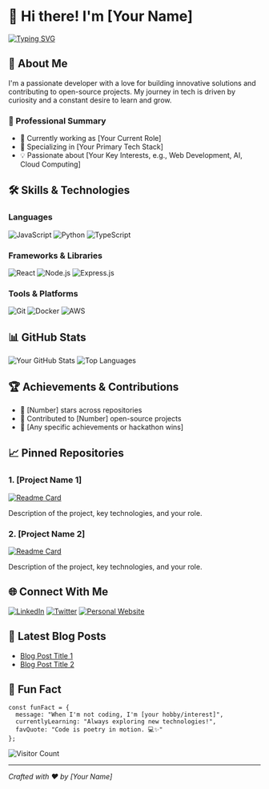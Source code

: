 # 👋 Hi there! I'm [Your Name]

[![Typing SVG](https://readme-typing-svg.herokuapp.com?font=Fira+Code&pause=1000&width=435&lines=Full+Stack+Developer;Open+Source+Enthusiast;Lifelong+Learner)](https://git.io/typing-svg)

## 🚀 About Me

I'm a passionate developer with a love for building innovative solutions and contributing to open-source projects. My journey in tech is driven by curiosity and a constant desire to learn and grow.

### 💼 Professional Summary
- 🔭 Currently working as [Your Current Role]
- 🌱 Specializing in [Your Primary Tech Stack]
- 💡 Passionate about [Your Key Interests, e.g., Web Development, AI, Cloud Computing]

## 🛠️ Skills & Technologies

### Languages
![JavaScript](https://img.shields.io/badge/JavaScript-F7DF1E?style=for-the-badge&logo=javascript&logoColor=black)
![Python](https://img.shields.io/badge/Python-3776AB?style=for-the-badge&logo=python&logoColor=white)
![TypeScript](https://img.shields.io/badge/TypeScript-007ACC?style=for-the-badge&logo=typescript&logoColor=white)

### Frameworks & Libraries
![React](https://img.shields.io/badge/React-20232A?style=for-the-badge&logo=react&logoColor=61DAFB)
![Node.js](https://img.shields.io/badge/Node.js-43853D?style=for-the-badge&logo=node.js&logoColor=white)
![Express.js](https://img.shields.io/badge/Express.js-404D59?style=for-the-badge)

### Tools & Platforms
![Git](https://img.shields.io/badge/Git-F05032?style=for-the-badge&logo=git&logoColor=white)
![Docker](https://img.shields.io/badge/Docker-2CA5E0?style=for-the-badge&logo=docker&logoColor=white)
![AWS](https://img.shields.io/badge/Amazon_AWS-232F3E?style=for-the-badge&logo=amazon-aws&logoColor=white)

## 📊 GitHub Stats

![Your GitHub Stats](https://github-readme-stats.vercel.app/api?username=yourusername&show_icons=true&theme=radical)
![Top Languages](https://github-readme-stats.vercel.app/api/top-langs/?username=yourusername&layout=compact&theme=radical)

## 🏆 Achievements & Contributions

- 🌟 [Number] stars across repositories
- 🔀 Contributed to [Number] open-source projects
- 🏅 [Any specific achievements or hackathon wins]

## 📈 Pinned Repositories

### 1. [Project Name 1]
[![Readme Card](https://github-readme-stats.vercel.app/api/pin/?username=yourusername&repo=project-repo-1&theme=radical)](https://github.com/yourusername/project-repo-1)

Description of the project, key technologies, and your role.

### 2. [Project Name 2]
[![Readme Card](https://github-readme-stats.vercel.app/api/pin/?username=yourusername&repo=project-repo-2&theme=radical)](https://github.com/yourusername/project-repo-2)

Description of the project, key technologies, and your role.

## 🌐 Connect With Me

[![LinkedIn](https://img.shields.io/badge/LinkedIn-0077B5?style=for-the-badge&logo=linkedin&logoColor=white)](https://www.linkedin.com/in/yourusername)
[![Twitter](https://img.shields.io/badge/Twitter-1DA1F2?style=for-the-badge&logo=twitter&logoColor=white)](https://twitter.com/yourusername)
[![Personal Website](https://img.shields.io/badge/website-000000?style=for-the-badge&logo=About.me&logoColor=white)](https://www.yourwebsite.com)

## 💬 Latest Blog Posts

<!-- BLOG-POST-LIST:START -->
- [Blog Post Title 1](link-to-post)
- [Blog Post Title 2](link-to-post)
<!-- BLOG-POST-LIST:END -->

## 🎨 Fun Fact

```
const funFact = {
  message: "When I'm not coding, I'm [your hobby/interest]",
  currentlyLearning: "Always exploring new technologies!",
  favQuote: "Code is poetry in motion. 💻✨"
};
```

![Visitor Count](https://profile-counter.glitch.me/yourusername/count.svg)

---

*Crafted with ❤️ by [Your Name]*
